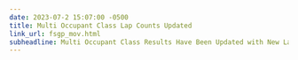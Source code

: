 ```yaml
---
date: 2023-07-2 15:07:00 -0500
title: Multi Occupant Class Lap Counts Updated
link_url: fsgp_mov.html
subheadline: Multi Occupant Class Results Have Been Updated with New Lap Counts.
---
```


